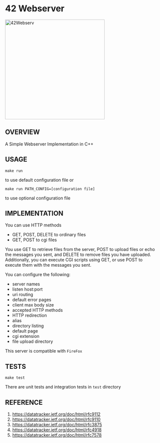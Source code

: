 # 42 Webserver

<img src="https://github.com/user-attachments/assets/34ed6b59-d0ed-4686-859e-b0e7a64ad300" alt="42Webserv" height="325">

## OVERVIEW

A Simple Webserver Implementation in C++

## USAGE

```
make run
```
to use default configuration file or
```
make run PATH_CONFIG=[configuration file] 
```
to use optional configuration file

## IMPLEMENTATION

You can use HTTP methods

- GET, POST, DELETE to ordinary files
- GET, POST to cgi files

You use GET to retrieve files from the server, POST to upload files or echo the messages you sent, and DELETE to remove files you have uploaded.  
Additionally, you can execute CGI scripts using GET, or use POST to execute them with the messages you sent.

You can configure the following:
- server names
- listen host:port
- uri routing
- default error pages
- client max body size
- accepted HTTP methods
- HTTP redirection
- alias
- directory listing
- default page
- cgi extension
- file upload directory

This server is compatible with `FireFox`

## TESTS

```
make test
```

There are unit tests and integration tests in `test` directory

## REFERENCE
1. https://datatracker.ietf.org/doc/html/rfc9112
2. https://datatracker.ietf.org/doc/html/rfc9110
3. https://datatracker.ietf.org/doc/html/rfc3875
4. https://datatracker.ietf.org/doc/html/rfc4918
5. https://datatracker.ietf.org/doc/html/rfc7578

